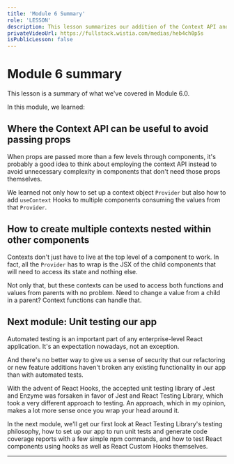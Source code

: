 ```yaml
---
title: 'Module 6 Summary'
role: 'LESSON'
description: This lesson summarizes our addition of the Context API and useContext Hooks in Module 6.0.
privateVideoUrl: https://fullstack.wistia.com/medias/heb4ch0p5s
isPublicLesson: false
---
```


# Module 6 summary

This lesson is a summary of what we've covered in Module 6.0.

In this module, we learned:

## Where the Context API can be useful to avoid passing props

When props are passed more than a few levels through components, it's probably a good idea to think about employing the context API instead to avoid unnecessary complexity in components that don't need those props themselves.

We learned not only how to set up a context object `Provider` but also how to add `useContext` Hooks to multiple components consuming the values from that `Provider`.

## How to create multiple contexts nested within other components

Contexts don't just have to live at the top level of a component to work. In fact, all the `Provider` has to wrap is the JSX of the child components that will need to access its state and nothing else.

Not only that, but these contexts can be used to access both functions and values from parents with no problem. Need to change a value from a child in a parent? Context functions can handle that.

## Next module: Unit testing our app

Automated testing is an important part of any enterprise-level React application. It's an expectation nowadays, not an exception.

And there's no better way to give us a sense of security that our refactoring or new feature additions haven't broken any existing functionality in our app than with automated tests.

With the advent of React Hooks, the accepted unit testing library of Jest and Enzyme was forsaken in favor of Jest and React Testing Library, which took a very different approach to testing. An approach, which in my opinion, makes a lot more sense once you wrap your head around it.

In the next module, we'll get our first look at React Testing Library's testing philosophy, how to set up our app to run unit tests and generate code coverage reports with a few simple npm commands, and how to test React components using hooks as well as React Custom Hooks themselves.

---
